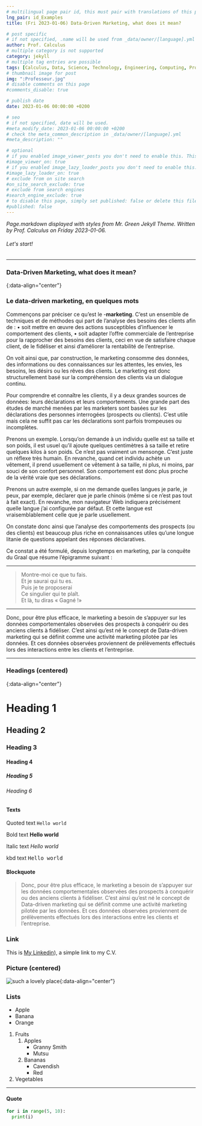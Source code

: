 ```yaml
---
# multilingual page pair id, this must pair with translations of this page. (This name must be unique)
lng_pair: id_Examples
title: (Fri 2023-01-06) Data-Driven Marketing, what does it mean?

# post specific
# if not specified, .name will be used from _data/owner/[language].yml
author: Prof. Calculus
# multiple category is not supported
category: jekyll
# multiple tag entries are possible
tags: [Calculus, Data, Science, Technology, Engineering, Computing, Processing, Modelizing]
# thumbnail image for post
img: ":Professeur.jpg"
# disable comments on this page
#comments_disable: true

# publish date
date: 2023-01-06 00:00:00 +0200

# seo
# if not specified, date will be used.
#meta_modify_date: 2023-01-06 00:00:00 +0200
# check the meta_common_description in _data/owner/[language].yml
#meta_description: ""

# optional
# if you enabled image_viewer_posts you don't need to enable this. This is only if image_viewer_posts = false
#image_viewer_on: true
# if you enabled image_lazy_loader_posts you don't need to enable this. This is only if image_lazy_loader_posts = false
#image_lazy_loader_on: true
# exclude from on site search
#on_site_search_exclude: true
# exclude from search engines
#search_engine_exclude: true
# to disable this page, simply set published: false or delete this file
#published: false
---
```


<!-- outline-start -->

<i> Page.markdown displayed with styles from Mr. Green Jekyll Theme.
Written by Prof. Calculus on Friday 2023-01-06. </i>

<!-- outline-end -->



###### Let's start!
***
### Data-Driven Marketing, what does it mean?
{:data-align="center"}


### Le data-driven marketing, en quelques mots
Commençons par préciser ce qu’est le -**marketing**. C’est un ensemble de techniques et de méthodes qui part de l’analyse des besoins des clients afin de :
• soit mettre en œuvre des actions susceptibles d’influencer le comportement des clients,
• soit adapter l’offre commerciale de l’entreprise pour la rapprocher des besoins des clients,
ceci en vue de satisfaire chaque client, de le fidéliser et ainsi d’améliorer la rentabilité de l’entreprise.

On voit ainsi que, par construction, le marketing consomme des données, des informations ou des connaissances sur les attentes, les envies, les besoins, les désirs ou les rêves des clients. Le marketing est donc structurellement basé sur la compréhension des clients via un dialogue continu.

Pour comprendre et connaître les clients, il y a deux grandes sources de données: leurs déclarations et leurs comportements. Une grande part des études de marché menées par les marketers sont basées sur les déclarations des personnes interrogées (prospects ou clients). C’est utile mais cela ne suffit pas car les déclarations sont parfois trompeuses ou incomplètes.

Prenons un exemple. Lorsqu’on demande à un individu quelle est sa taille et son poids, il est usuel qu’il ajoute quelques centimètres à sa taille et retire quelques kilos à son poids. Ce n’est pas vraiment un mensonge. C’est juste un réflexe très humain. En revanche, quand cet individu achète un vêtement, il prend usuellement ce vêtement à sa taille, ni plus, ni moins, par souci de son confort personnel. Son comportement est donc plus proche de la vérité vraie que ses déclarations.

Prenons un autre exemple, si on me demande quelles langues je parle, je peux, par exemple, déclarer que je parle chinois (même si ce n’est pas tout à fait exact). En revanche, mon navigateur Web indiquera précisément quelle langue j’ai configurée par défaut. Et cette langue est vraisemblablement celle que je parle usuellement.

On constate donc ainsi que l’analyse des comportements des prospects (ou des clients) est beaucoup plus riche en connaissances utiles qu’une longue litanie de questions appelant des réponses déclaratives.

Ce constat a été formulé, depuis longtemps en marketing, par la conquête du Graal que résume l’épigramme suivant :

---
>   Montre-moi ce que tu fais. <br>
>   Et je saurai qui tu es.    <br>
>   Puis je te proposerai      <br>
>   Ce singulier qui te plaît. <br>
>   Et là, tu diras « Gagné !» <br>
---   

Donc, pour être plus efficace, le marketing a besoin de s’appuyer sur les données comportementales observées des prospects à conquérir ou des anciens clients à fidéliser. C’est ainsi qu’est né le concept de Data-driven marketing qui se définit comme une activité marketing pilotée par les données. Et ces données observées proviennent de prélèvements effectués lors des interactions entre les clients et l’entreprise.

***

### Headings (centered)
{:data-align="center"}

# Heading 1

## Heading 2

### Heading 3

#### Heading 4

##### Heading 5

###### Heading 6


#### Texts

Quoted text `Hello world`

Bold text **Hello world**

Italic text _Hello world_

kbd text <kbd>Hello world</kbd>

#### Blockquote

> Donc, pour être plus efficace, 
> le marketing a besoin de s’appuyer sur les données comportementales observées des prospects à conquérir ou des anciens clients à fidéliser. 
> C’est ainsi qu’est né le concept de Data-driven marketing qui se définit comme une activité marketing pilotée par les données. 
> Et ces données observées proviennent de prélèvements effectués lors des interactions entre les clients et l’entreprise.

### Link

This is [My Linkedin](https://www.linkedin.com/today/author/didier-certain-46950a1)), a simple link to my C.V.


### Picture (centered)

![such a lovely place](:i-moutons.png){:data-align="center"}

### Lists

- Apple
- Banana
- Orange

1. Fruits
   1. Apples
      - Granny Smith
      - Mutsu
   1. Bananas
      - Cavendish
      - Red
1. Vegetables

***

#### Quote

```python
for i in range(5, 10):
  print(i)
```
